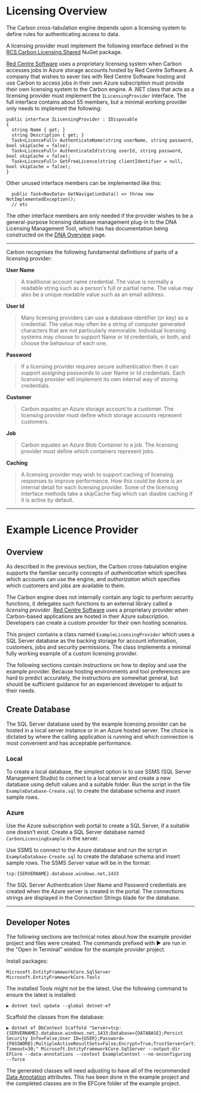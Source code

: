 # Licensing Overview

The Carbon cross-tabulation engine depends upon a licensing system to define rules for authenticating access to data.

A licensing provider must implement the following interface defined in the [RCS.Carbon.Licensing.Shared][licshared] NuGet package. 

[Red Centre Software][rcs] uses a proprietary licensing system when Carbon accesses jobs in Azure storage accounts hosted by Red Centre Software. A company that wishes to sever ties with Red Centre Software hosting and use Carbon to access jobs in their own Azure subscription must provide their own licensing system to the Carbon engine. A .NET class that acts as a licensing provider must implement the `ILicensingProvider` interface. The full interface contains about 55 members, but a minimal working provider only needs to implement the following:

```
public interface ILicensingProvider : IDisposable
{
  string Name { get; }
  string Description { get; }
  Task<LicenceFull> AuthenticateName(string userName, string password, bool skipCache = false);
  Task<LicenceFull> AuthenticateId(string userId, string password, bool skipCache = false);
  Task<LicenceFull> GetFreeLicence(string clientIdentifier = null, bool skipCache = false);
}
```

Other unused interface members can be implemented like this:

```
  public Task<NavData> GetNavigationData() => throw new NotImplementedException();
  // etc
```

The other interface members are only needed if the provider wishes to be a general-purpose licensing database management plug-in to the DNA Licensing Management Tool, which has has documentation being constructed on the [DNA Overview][dna] page.

---

Carbon recognises the following fundamental definitions of parts of a licensing provider:

**User Name**

> A traditional account name credential. The value is normally a readable string such as a person's full or partial name. The value may also be a unique readable value such as an email address.

**User Id**

> Many licensing providers can use a database identifier (or key) as a credential. The value may often be a string of computer generated characters that are not particularly memorable. Individual licensing systems may choose to support Name or Id credentials, or both, and choose the behaviour of each one.

**Password**

> If a licensing provider requires secure authentication then it can support assigning passwords to user Name or Id credentials. Each licensing provider will implement its own internal way of storing credentials.

**Customer**

> Carbon equates an Azure storage account to a customer. The licensing provider must define which storage accounts represent customers.

**Job**

> Carbon equates an Azure Blob Container to a job. The licensing provider must define which containers represent jobs.

**Caching**

> A licensing provider may wish to support caching of licensing responses to improve performance. How this could be done is an internal detail for each licensing provider. Some of the licensing interface methods take a skipCache flag which can diasble caching if it is active by default.

---

# Example Licence Provider

## Overview

As described in the previous section, the Carbon cross-tabulation engine supports the familiar security concepts of *authentication* which specifies which accounts can use the engine, and *authorization* which specifies which customers and jobs are available to them.

The Carbon engine does not internally contain any logic to perform security functions, it delegates such functions to an external library called a *licensing provider*. [Red Centre Software][rcs] uses a proprietary provider when Carbon-based applications are hosted in their Azure subscription. Developers can create a custom provider for their own hosting scenarios.

This project contains a class named `ExampleLicensingProvider` which uses a SQL Server database as the backing storage for account information, customers, jobs and security permissions. The class implements a minimal fully working example of a custom licensing provider.

The following sections contain instructions on how to deploy and use the example provider. Because hosting environments and tool preferences are hard to predict accurately, the instructions are somewhat general, but should be sufficient guidance for an experienced developer to adjust to their needs.

## Create Database

The SQL Server database used by the example licensing provider can be hosted in a local server instance or in an Azure hosted server. The choice is dictated by where the calling application is running and which connection is most convenient and has acceptable performance.

### Local

To create a local database, the simplest option is to use SSMS (SQL Server Management Studio) to connect to a local server and create a new database using defult values and a suitable folder. Run the script in the file `ExampleDatabase-Create.sql` to create the database schema and insert sample rows.

### Azure

Use the Azure subscription web portal to create a SQL Server, if a suitable one doesn't exist. Create a SQL Server database named `CarbonLicensingExample` in the server.

Use SSMS to connect to the Azure database and run the script in `ExampleDatabase-Create.sql` to create the database schema and insert sample rows. The SSMS *Server* value will be in the format:

```
tcp:{SERVERNAME}.database.windows.net,1433
```

The SQL Server Authentication User Name and Password credentials are created when the Azure server is created in the portal. The connections strings are displayed in the Connection Strings blade for the database.

---

## Developer Notes

The following sections are technical notes about how the example provider project and files were created. The commands prefixed with ▶ are run in the "Open in Terminal" window for the example provider project.

Install packages:

```
Microsoft.EntityFrameworkCore.SqlServer
Microsoft.EntityFrameworkCore.Tools
```

The installed Tools might not be the latest. Use the following command to ensure the latest is installed:

```
▶ dotnet tool update --global dotnet-ef
```

Scaffold the classes from the database:

```
▶ dotnet ef DbContext Scaffold "Server=tcp:{SERVERNAME}.database.windows.net,1433;Database={DATABASE};Persist Security Info=False;User ID={USER};Password={PASSWORD};MultipleActiveResultSets=False;Encrypt=True;TrustServerCertificate=True;Connection Timeout=30;" Microsoft.EntityFrameworkCore.SqlServer --output-dir EFCore --data-annotations --context ExampleContext --no-onconfiguring --force
```

The generated classes will need adjusting to have all of the recommended [Data Annotation][annot] attributes. This has been done in the example project and the completed classes are in the EFCore folder of the example project.

[licshared]: https://www.nuget.org/packages/RCS.Carbon.Licensing.Shared
[rcs]: https://www.redcentresoftware.com/
[annot]: https://learn.microsoft.com/en-us/ef/ef6/modeling/code-first/data-annotations
[dna]: https://rcsapps.azurewebsites.net/doc/dna/articles/index.htm
